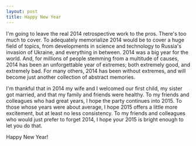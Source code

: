 ```yaml
---
layout: post
title: Happy New Year
---
```

<p>I'm going to leave the real 2014 retrospective work to the pros. There's too much to cover.  To adequately
memorialize 2014 would be to cover a huge field of topics, from developments in science and technology to Russia's
invasion of Ukraine, and everything in between.  2014 was a big year for the world.  And, for millions of people
stemming from a multitude of causes, 2014 has been an unforgettable year of extremes; both extremely good, and
extremely bad.  For many others, 2014 has been without extremes, and will become just another collection of abstract
memories.</p>

<p> I'm thankful that in 2014 my wife and I welcomed our first child, my sister got married, and that my family
and friends were healthy.  To my friends and colleagues who had great years, I hope the party continues into 2015.
To those whose years were about average, I hope 2015 offers a little more excitement, but at least no less consistency.
To my friends and colleagues who would just prefer to forget 2014, I hope your 2015 is bright enough to let you do
that.  </p>

<p> Happy New Year!  </p>